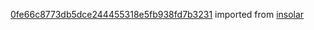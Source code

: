 [0fe66c8773db5dce244455318e5fb938fd7b3231](https://github.com/insolar/insolar/commit/0fe66c8773db5dce244455318e5fb938fd7b3231) imported from [insolar](https://github.com/insolar/insolar)
